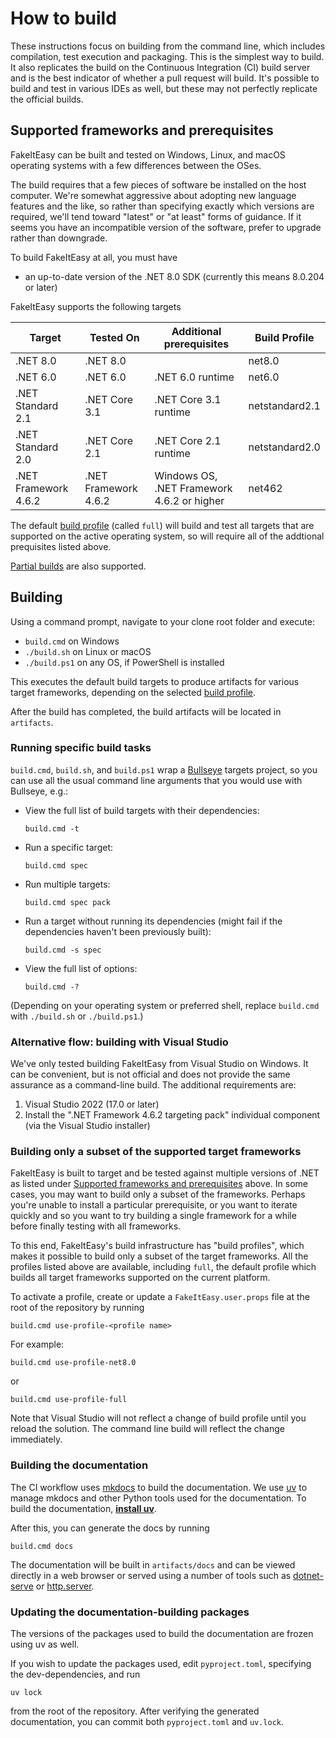 # How to build

These instructions focus on building from the command line, which includes compilation, test execution and packaging.
This is the simplest way to build.
It also replicates the build on the Continuous Integration (CI) build server and is the best indicator of whether a pull request will build.
It's possible to build and test in various IDEs as well, but these may not perfectly replicate the official builds.

## Supported frameworks and prerequisites

FakeItEasy can be built and tested on Windows, Linux, and macOS operating systems with a few differences between the OSes.

The build requires that a few pieces of software be installed on the host computer. We're somewhat aggressive about adopting new language features and the like, so rather than specifying exactly which versions are required, we'll tend toward "latest" or "at least" forms of guidance. If it seems you have an incompatible version of the software, prefer to upgrade rather than downgrade.

To build FakeItEasy at all, you must have

* an up-to-date version of the .NET 8.0 SDK (currently this means 8.0.204 or later)

FakeItEasy supports the following targets

| Target                | Tested On            | Additional prerequisites                   | Build Profile  |
|-----------------------|----------------------|--------------------------------------------|----------------|
| .NET 8.0              | .NET 8.0             |                                            | net8.0         |
| .NET 6.0              | .NET 6.0             | .NET 6.0 runtime                           | net6.0         |
| .NET Standard 2.1     | .NET Core 3.1        | .NET Core 3.1 runtime                      | netstandard2.1 |
| .NET Standard 2.0     | .NET Core 2.1        | .NET Core 2.1 runtime                      | netstandard2.0 |
| .NET Framework 4.6.2  | .NET Framework 4.6.2 | Windows OS, .NET Framework 4.6.2 or higher | net462         |

The default [build profile](#building-only-a-subset-of-the-supported-target-frameworks) (called `full`)
will build and test all targets that are supported on the active operating system, so will require all
of the addtional prequisites listed above.

[Partial builds](#building-only-a-subset-of-the-supported-target-frameworks) are also supported.

## Building

Using a command prompt, navigate to your clone root folder and execute:

- `build.cmd` on Windows
- `./build.sh` on Linux or macOS
- `./build.ps1` on any OS, if PowerShell is installed

This executes the default build targets to produce artifacts for various target frameworks,
depending on the selected [build profile](#building-only-a-subset-of-the-supported-target-frameworks).

After the build has completed, the build artifacts will be located in `artifacts`.

### Running specific build tasks

`build.cmd`, `build.sh`, and `build.ps1` wrap a [Bullseye](https://github.com/adamralph/bullseye) targets project, so you can use all the usual command line arguments that you would use with Bullseye, e.g.:

* View the full list of build targets with their dependencies:

    `build.cmd -t`

* Run a specific target:

    `build.cmd spec`

* Run multiple targets:

    `build.cmd spec pack`

* Run a target without running its dependencies (might fail if the dependencies
  haven't been previously built):

    `build.cmd -s spec`

* View the full list of options:

    `build.cmd -?`

(Depending on your operating system or preferred shell, replace `build.cmd` with `./build.sh` or `./build.ps1`.)

### Alternative flow: building with Visual Studio

We've only tested building FakeItEasy from Visual Studio on Windows. It can be convenient,
but is not official and does not provide the same assurance as a command-line build.
The additional requirements are:

1. Visual Studio 2022 (17.0 or later)
2. Install the ".NET Framework 4.6.2 targeting pack" individual component (via the Visual Studio installer)

### Building only a subset of the supported target frameworks

FakeItEasy is built to target and be tested against multiple versions of .NET as listed under
[Supported frameworks and prerequisites](#supported-frameworks-and-prerequisites) above.
In some cases, you may want to build only a subset of the frameworks. Perhaps you're
unable to install a particular prerequisite, or you want to iterate quickly and so you
want to try building a single framework for a while before finally testing with all
frameworks.

To this end, FakeItEasy's build infrastructure has "build profiles", which makes it possible to
build only a subset of the target frameworks. All the profiles listed above are available,
including `full`, the default profile which builds all target frameworks supported on the current platform.

To activate a profile, create or update a `FakeItEasy.user.props` file at the root
of the repository by running

```
build.cmd use-profile-<profile name>
```

For example:

```
build.cmd use-profile-net8.0
```

or

```
build.cmd use-profile-full
```

Note that Visual Studio will not reflect a change of build profile until you
reload the solution. The command line build will reflect the change immediately.

### Building the documentation

The CI workflow uses [mkdocs](https://www.mkdocs.org/) to build the documentation.
We use [uv](https://docs.astral.sh/uv/) to manage mkdocs and other Python tools used for the documentation.
To build the documentation, **[install uv](https://docs.astral.sh/uv/getting-started/installation/)**.

After this, you can generate the docs by running

```
build.cmd docs
```

The documentation will be built in `artifacts/docs` and can be viewed directly in a web
browser or served using a number of tools such as [dotnet-serve](https://github.com/natemcmaster/dotnet-serve) or [http.server](https://docs.python.org/3/library/http.server.html).

### Updating the documentation-building packages

The versions of the packages used to build the documentation are frozen using uv as well.

If you wish to update the packages used, edit `pyproject.toml`, specifying the dev-dependencies, and run

```
uv lock
```

from the root of the repository. After verifying the generated documentation, you can commit both
`pyproject.toml` and `uv.lock`.
